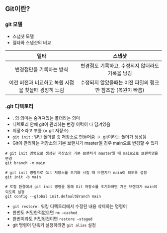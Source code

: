## Git이란?

### git 모델
- 스냅샷 모델
- 델타와 스냅샷의 비교

|델타|스냅샷|
|:---:|:---:|
|변경점만을 기록하는 방식|변경점도 기록하고, 수정되지 않더라도 기록을 남김|
|이전 버전과 비교하고 복원 시점을 찾을때 굉장히 느림|수정되지 않았을때는 이전 파일의 링크만 참조함 (복원이 빠름)|

### .git 디렉토리
- . 의 의미는 숨겨져있는 폴더라는 의미
- 디렉토리 안에 git이 관리하는 변경 이력이 다 담겨있음
- 저장소라고 부름 (= git 저장소)
- `git init` : 일반 폴더를 깃 저장소로 만들어줌 → .git이라는 폴더가 생성됨
- Git이 관리하는 저장소의 기본 브랜치가 master일 경우 main으로 변경할 수 있다

```
# git init 명령으로 생성된 저장소의 기본 브랜치가 master일 때 main으로 브랜치명을 변경
git branch -m main

# git init 명령으로 Git 저장소를 초기화 시킬 때 브랜치가 main이 되도록 설정
git init -b main

# 로컬 환경에서 git init 명령을 통해 Git 저장소를 초기화하면 기본 브랜치가 main이 되도록 설정 
git config --global init.defaultBranch main
```

- `git restore` : 워킹 디렉토리에서 수정된 내용 삭제하는 명령어
- 한번도 커밋한적없으면 `rm —cached`
- 한번이라도 커밋된것이면 `restore —staged`
- git 명령어 단축키 설정하려면 `git alias` 설정